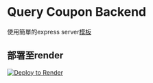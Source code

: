 # Query Coupon Backend

使用簡單的express server[模板](https://github.com/connectshark/express-server)

## 部署至render
[![Deploy to Render](https://render.com/images/deploy-to-render-button.svg)](https://render.com/deploy)